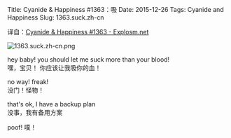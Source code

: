 Title: Cyanide & Happiness #1363：吸
Date: 2015-12-26
Tags: Cyanide and Happiness
Slug: 1363.suck.zh-cn

译自：[Cyanide & Happiness #1363 - Explosm.net](http://explosm.net/comics/1363/)


![1363.suck.zh-cn.png](/static/images/comics/1363.suck.zh-cn.png)




hey baby! you should let me
suck more than your blood!          
嘿，宝贝！
你应该让我吸你的血！

no way! freak!      
没门！怪物！


that's ok, I have a backup plan         
没事，我有备用方案


poof!
噗！